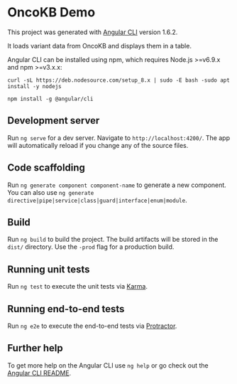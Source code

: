 # OncoKB Demo

This project was generated with [Angular CLI](https://github.com/angular/angular-cli) version 1.6.2.

It loads variant data from OncoKB and displays them in a table.

Angular CLI can be installed using npm, which requires Node.js >=v6.9.x and npm >=v3.x.x:

`curl -sL https://deb.nodesource.com/setup_8.x | sudo -E bash -sudo apt install -y nodejs`

`npm install -g @angular/cli`

## Development server

Run `ng serve` for a dev server. Navigate to `http://localhost:4200/`. The app will automatically reload if you change any of the source files.

## Code scaffolding

Run `ng generate component component-name` to generate a new component. You can also use `ng generate directive|pipe|service|class|guard|interface|enum|module`.

## Build

Run `ng build` to build the project. The build artifacts will be stored in the `dist/` directory. Use the `-prod` flag for a production build.

## Running unit tests

Run `ng test` to execute the unit tests via [Karma](https://karma-runner.github.io).

## Running end-to-end tests

Run `ng e2e` to execute the end-to-end tests via [Protractor](http://www.protractortest.org/).

## Further help

To get more help on the Angular CLI use `ng help` or go check out the [Angular CLI README](https://github.com/angular/angular-cli/blob/master/README.md).
